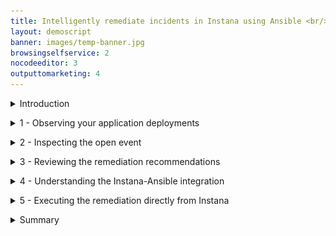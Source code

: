```yaml
---
title: Intelligently remediate incidents in Instana using Ansible <br/>300-level live demo
layout: demoscript
banner: images/temp-banner.jpg
browsingselfservice: 2
nocodeeditor: 3
outputtomarketing: 4
---
```


<span id="top"></span>

<details markdown="1">

<summary>Introduction</summary>

In this demo, we will see how the new IBM Instana Automation framework can leverage the Red Hat Ansible Automation Platform (RHAAP) to accelerate the remediation of an IT incident. Our application is called GenZ mobile banking and the SRE is being alerted on the sudden CPU congestion of one our mission critical banking services.

Let’s get started!

<br/>

</details>

<p/>

<details markdown="1">

<summary>1 - Observing your application deployments</summary>

<br/>

| **1.1** | **Review application XYZ golden signals** |
| :--- | :--- |
| **Narration** | Automation controller is the command-and-control center for RHAAP. It serves as a central location to configure and manage how automation runs across your enterprise infrastructure using job templates. |
| **Action** &nbsp; 1.1.1 | On the RHAAP console, click **Templates**. <br/> <img src="images/1-1-1.png" width="800" /> |
| **Narration** | The job template defines how automations run and leverage Ansible playbooks that specify the detailed steps of an IT task. Ansible playbooks make it easier for IT teams to codify operational knowledge and ensure that the same actions are performed consistently with minimal to no operator intervention. |

| **1.2** | **Understand XYZ application dependencies** |
| :--- | :--- |
| **Narration** | The Instana Action Framework integrates with the Ansible automation platform. You can use this framework to create and manage user-defined automation actions or leverage any automations already defined in Ansible to automatically remediate incoming events. |
| **Action** &nbsp; 1.2.1 | Click **Automation** in the navigation menu. <br/> <img src="images/1-2-1.png" width="800" /> |
| **Narration** | The Action Catalog is a key component of the Action Framework. It serves as a repository of all the known remediations also known as actions. You can use the Action Catalog to create new actions or view integrations from 3rd party automation providers such as Ansible, to diagnose or remediate events. |
| **Action** &nbsp; 1.2.2 | Click **Action Catalog**.<br/> <img src="images/1-2-2.png" width="800" /> |
| **Narration** | Notice there are 3 types of Actions supported by the Action Framework – Documentation Link action, Script action and HTTP action. Let’s understand what each of these mean: <br/><br/> • 'Documentation Link' action - provides you access to the relevant documentation to diagnose or remediate a known issue directly from the event context <br/> • 'Script' action – an automation script that can run on your agent using a Script Action Sensor that is part of the automation framework <br/> • 'HTTP' action – specifies HTTP calls to invoke webhooks or other REST APIs on your agent by using the new HTTP action sensor <br/><br/> You can also import Ansible playbooks from your Ansible Automation Controller as Ansible actions by using the Ansible Action Sensor. |
| **Action** &nbsp; 1.2.3 | Highlight **Delete-active-stress-test**. <br/> <img src="images/1-2-3.png" width="800" /> |

**[Go to top](#place1)**

<br/><br/>

</details>

<p/>

<details markdown="1">

<summary>2 - Inspecting the open event</summary>

<br/>

| **2.1** | **Examine the event details** |
| :--- | :--- |
| **Narration** | An issue represents an event that gets created if an application, service, or any part of it gets unhealthy. Let’s examine the issues that are detected by Instana. |
| **Action** &nbsp; 2.1.1 | Click **Issues**. <br/> <img src="images/2-1-1.png" width="800" /> |
| **Narration** | Each Instana issue contains the severity, start/end times, metric charts showing metric values relevant to the problem. It also lists the actions that can be taken to remediate this event. |
| **Action** &nbsp; 2.1.2 | Click the **BXF** event. <br/> <img src="images/2-1-2.png" width="800" /> |
| **Narration** | The 'Associated Actions' section is new and provided by the Automation Framework. When an event is raised, the pre-configured potential remediations also are attached and available in-context to convenience. You have the option to add additional actions or remove actions if they are no longer relevant. |
| **Action** &nbsp; 2.1.3 | View the **Associated Actions** section. <br/> <img src="images/2-1-3.png" width="800" /> |
| **Action** &nbsp; 2.1.4 | Select the **Recommended Actions** tab. <br/> <img src="images/2-1-4.png" width="800" /> |
| **Narration** | The 'Recommended Actions' tab lists an AI-derived list of recommendations, sorted by a confidence score. You can associate any or all of these recommendations to this event by clicking the Associate Action icon in each recommendation action row. The confidence score is derived based on several factors, such as the action definitions, tags, and the meta data from the event. The confidence score attempts to approximate the likelihood of the action resolving this event. We will next select a remediation to resolve the current active event. |

**[Go to top](#place1)**

<br/><br/>

</details>

<p/>

<details markdown="1">

<summary>3 - Reviewing the remediation recommendations</summary>

<br/>

| **3.1** | **Choose a remediation to execute** |
| :--- | :--- |
| **Action** &nbsp; 3.1.1 | Click **Run** in the **Associated Actions** tile. <br/> <img src="images/3-1-1.png" width="800" /> |
| **Narration** | Each Instana issue contains the severity, start/end times, metric charts showing metric values relevant to the problem. It also lists the actions that can be taken to remediate this event. |

**[Go to top](#place1)**

<br/><br/>

</details>

<p/>

<details markdown="1">

<summary>4 - Understanding the Instana-Ansible integration</summary>

<br/>

| **4.1** | **Explore the Instana Action Framework** |
| :--- | :--- |
| **Action** &nbsp; 4.1.1 | Click **Action History page**. <br/> <img src="images/4-1-1.png" width="400" /> |

**[Go to top](#place1)**

<br/><br/>

</details>

<p/>

<details markdown="1">

<summary>5 - Executing the remediation directly from Instana</summary>

<br/>

| **5.1** | **Verify remediation execution status in Instana** |
| :--- | :--- |
| **Action** &nbsp; 5.1.1 | Click **Action History page**. <br/> <img src="images/4-1-1.png" width="400" /> |

| **5.2** | **Verify remediation execution status in Ansible** |
| :--- | :--- |
| **Action** &nbsp; 5.2.1 | Click **Action History page**. <br/> <img src="images/4-1-1.png" width="400" /> |

**[Go to top](#place1)**

<br/><br/>

</details>

<p/>

<details markdown="1">

<summary>Summary</summary>

In this demo, we showed how the new Automation Framework elevates Instana beyond just an observability tool that does rapid root cause analysis to also include resolving the IT incidents. The Instana-Ansible integration enables IT ops teams take automatically execute remedial actions right from within Instana without having to hop across other automation tools. This feature accelerates the time to fix an incident and drastically reduces down time.

**[Go to top](#place1)**

<br/><br/>

</details>